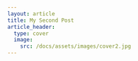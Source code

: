 ```yaml
---
layout: article
title: My Second Post
article_header:
  type: cover
  image:
    src: /docs/assets/images/cover2.jpg
---
```

